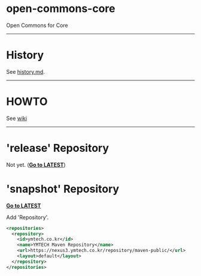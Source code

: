 # open-commons-core
Open Commons for Core

---
# History
See [history.md](./history.md).

---
# HOWTO
See [wiki](https://github.com/open-commons/open-commons-core/wiki)

---
# 'release' Repository
Not yet. (**[Go to LATEST](https://central.sonatype.com/artifact/io.github.open-commons/open-commons-core)**)

# 'snapshot' Repository
**[Go to LATEST](https://nexus3.ymtech.co.kr/#browse/browse:maven-public:io%2Fgithub%2Fopen-commons%2Fopen-commons-core)**

Add 'Repository'.

``` xml
<repositories>
  <repository>
    <id>ymtech.co.kr</id>
    <name>YMTECH Maven Repository</name>
    <url>https://nexus3.ymtech.co.kr/repository/maven-public/</url>
    <layout>default</layout>
  </repository>
</repositories>
```